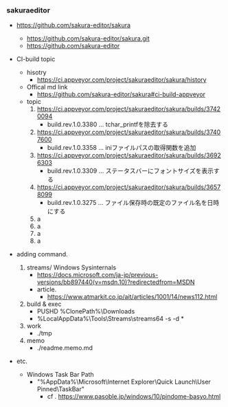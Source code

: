 ### sakuraeditor
- https://github.com/sakura-editor/sakura
    - https://github.com/sakura-editor/sakura.git
    - https://github.com/sakura-editor 

- CI-build topic
    - hisotry
        - https://ci.appveyor.com/project/sakuraeditor/sakura/history
    - Offical md link
        - https://github.com/sakura-editor/sakura#ci-build-appveyor
    - topic
        1. https://ci.appveyor.com/project/sakuraeditor/sakura/builds/37420094
           - build.rev.1.0.3380 ... tchar_printfを除去する
        1. https://ci.appveyor.com/project/sakuraeditor/sakura/builds/37407600
           - build.rev.1.0.3358 ... iniファイルパスの取得関数を追加
        1. https://ci.appveyor.com/project/sakuraeditor/sakura/builds/36926303
           - build.rev.1.0.3309 ... ステータスバーにフォントサイズを表示する
        1. https://ci.appveyor.com/project/sakuraeditor/sakura/builds/36578099
           - build.rev.1.0.3275 ... ファイル保存時の既定のファイル名を日時にする
        1. a
        1. a
        1. a
        1. a

- adding command.
    1. streams/ Windows Sysinternals
        - https://docs.microsoft.com/ja-jp/previous-versions/bb897440(v=msdn.10)?redirectedfrom=MSDN
        - article.
            - https://www.atmarkit.co.jp/ait/articles/1001/14/news112.html
    1. build & exec
        - PUSHD %ClonePath%\Downloads
        - %LocalAppData%\Tools\Streams\streams64 -s -d *
    1. work
        - ./tmp
    1. memo
        - ./readme.memo.md

- etc.
    - Windows Task Bar Path
        - "%AppData%\Microsoft\Internet Explorer\Quick Launch\User Pinned\TaskBar"
            - cf . https://www.pasoble.jp/windows/10/pindome-basyo.html
